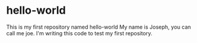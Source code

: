 # hello-world
This is my first repository named hello-world
My name is Joseph, you can call me joe.
I'm writing this code to test my first repository.
